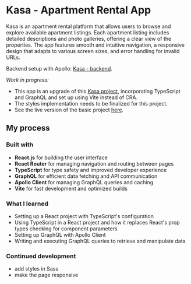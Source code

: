 # Kasa - Apartment Rental App

Kasa is an apartment rental platform that allows users to browse and explore available apartment listings. Each apartment listing includes detailed descriptions and photo galleries, offering a clear view of the properties. The app features smooth and intuitive navigation, a responsive design that adapts to various screen sizes, and error handling for invalid URLs.

Backend setup with Apollo: [Kasa - backend](https://github.com/Kasia307584/kasa_apartment-rental-app2--backend).

_Work in progress:_

- This app is an upgrade of this [Kasa project](https://github.com/Kasia307584/kasa_apartment-rental-app--frontend), incorporating TypeScript and GraphQL and set up using Vite instead of CRA.
- The styles implementation needs to be finalized for this project.
- See the live version of the basic project [here](https://kasa-app-five.vercel.app/).

## My process

### Built with

- **React.js** for building the user interface
- **React Router** for managing navigation and routing between pages
- **TypeScript** for type safety and improved developer experience
- **GraphQL** for efficient data fetching and API communication
- **Apollo Client** for managing GraphQL queries and caching
- **Vite** for fast development and optimized builds

### What I learned

- Setting up a React project with TypeScript's configuration
- Using TypeScript in a React project and how it replaces React's prop types checking for component parameters
- Setting up GraphQL with Apollo Client
- Writing and executing GraphQL queries to retrieve and manipulate data

### Continued development

- add styles in Sass
- make the page responsive
